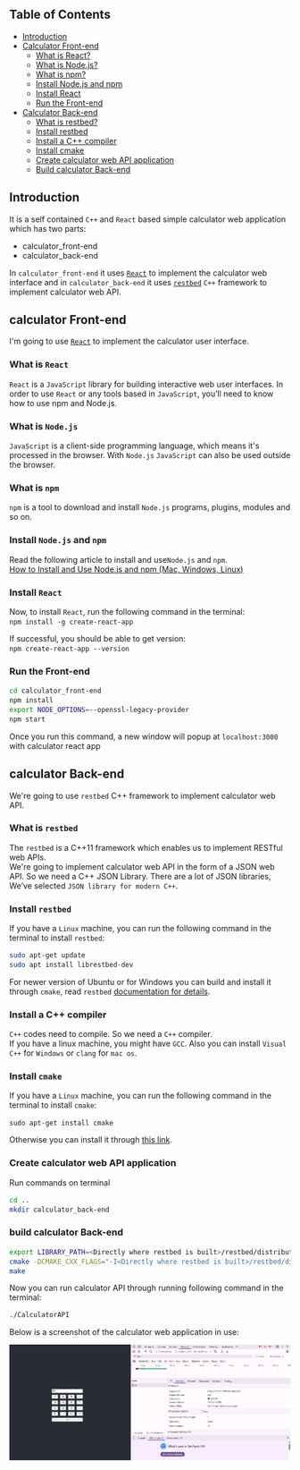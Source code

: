 
## Table of Contents

- [Introduction](#introduction)
- [Calculator Front-end](#calculator-front-end)
  - [What is React?](#what-is-react)
  - [What is Node.js?](#what-is-nodejs)
  - [What is npm?](#what-is-npm)
  - [Install Node.js and npm](#install-nodejs-and-npm)
  - [Install React](#install-react)
  - [Run the Front-end](#run-the-front-end)
- [Calculator Back-end](#calculator-back-end)
  - [What is restbed?](#what-is-restbed)
  - [Install restbed](#install-restbed)
  - [Install a C++ compiler](#install-a-c-compiler)
  - [Install cmake](#install-cmake)
  - [Create calculator web API application](#create-calculator-web-api-application)
  - [Build calculator Back-end](#build-calculator-back-end)

## Introduction

It is a self contained `C++` and `React` based simple calculator web application which has
two parts:

* calculator_front-end
* calculator_back-end

In `calculator_front-end` it uses [`React`](https://reactjs.org/) to implement
the calculator web interface and in `calculator_back-end` it uses
[`restbed`](https://github.com/Corvusoft/restbed) `C++` framework to implement
calculator web API.  

## calculator Front-end

I'm going to use [`React`](https://reactjs.org/) to implement the calculator
user interface.

### What is `React`

`React` is a `JavaScript` library for building interactive web user interfaces.
In order to use `React` or any tools based in `JavaScript`, you’ll need to know
how to use npm and Node.js.

### What is `Node.js`

`JavaScript` is a client-side programming language, which means it's processed
in the browser. With `Node.js` `JavaScript` can also be used outside the
browser.

### What is `npm`

`npm` is a tool to download and install `Node.js` programs, plugins, modules
and so on.

### Install `Node.js` and `npm`

Read the following article to install and use`Node.js` and `npm`.  
[How to Install and Use Node.js and npm (Mac, Windows, Linux)](https://www.taniarascia.com/how-to-install-and-use-node-js-and-npm-mac-and-windows/)

### Install `React`

Now, to install `React`, run the following command in the terminal:  
`npm install -g create-react-app`  

If successful, you should be able to get version:  
`npm create-react-app --version`  

### Run the Front-end


```sh
cd calculator_front-end
npm install
export NODE_OPTIONS=--openssl-legacy-provider
npm start
```

Once you run this command, a new window will popup at `localhost:3000` with calculator react app

## calculator Back-end

We're going to use `restbed` C++ framework to implement calculator web API.  

### What is `restbed`

The `restbed` is a C++11 framework which enables us to implement RESTful web
APIs.  
We're going to implement calculator web API in the form of a JSON web API. So
we need a C++ JSON Library. There are a lot of JSON libraries, We’ve selected
`JSON library for modern C++`.

### Install `restbed`

If you have a `Linux` machine, you can run the following command in the
terminal to install `restbed`:  

```sh
sudo apt-get update
sudo apt install librestbed-dev
```

For newer version of Ubuntu or for Windows you can build and install it through `cmake`, read `restbed`
[documentation for details](https://github.com/Corvusoft/restbed).  

### Install a C++ compiler

`C++` codes need to compile. So we need a `C++` compiler.  
If you have a linux machine, you might have `GCC`.  Also you can install
`Visual C++` for `Windows` or `clang` for `mac os`.

### Install `cmake`

If you have a `Linux` machine, you can run the following command in the
terminal to install `cmake`:  

`sudo apt-get install cmake`

Otherwise you can install it through [this link](https://cmake.org/download/).  

### Create calculator web API application

Run commands on terminal

```sh
cd ..
mkdir calculator_back-end
```

### build calculator Back-end


```sh
export LIBRARY_PATH=<Directly where restbed is built>/restbed/distribution/library:$LIBRARY_PATH
cmake -DCMAKE_CXX_FLAGS="-I<Directly where restbed is built>/restbed/distribution/include" ..
make
```

Now you can run calculator API through running following command in the
terminal:  

```sh
./CalculatorAPI
```


Below is a screenshot of the calculator web application in use:

![Calculator Web App Screenshot](images/working.png)